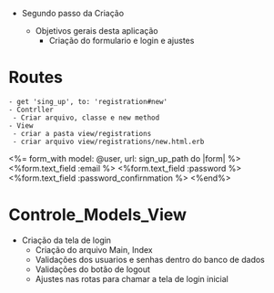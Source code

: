 - Segundo passo da Criação 

    - Objetivos gerais desta aplicação
      - Criação do formulario e login e ajustes 
# Routes
    - get 'sing_up', to: 'registration#new'   
    - Contrller 
     - Criar arquivo, classe e new method
    - View
     - criar a pasta view/registrations
     - criar arquivo view/registrations/new.html.erb

<%= form_with model: @user, url: sign_up_path do |form| %> 
    <%form.text_field :email %>
    <%form.text_field :password %>
        <%form.text_field :password_confirnmation %>
    <%end%>
# Controle_Models_View

- Criação da tela de login
    - Criação do arquivo Main, Index
    - Validações dos usuarios e senhas dentro do banco de dados
    - Validações do botão de logout 
    - Ajustes nas rotas para chamar a tela de login inicial
    
